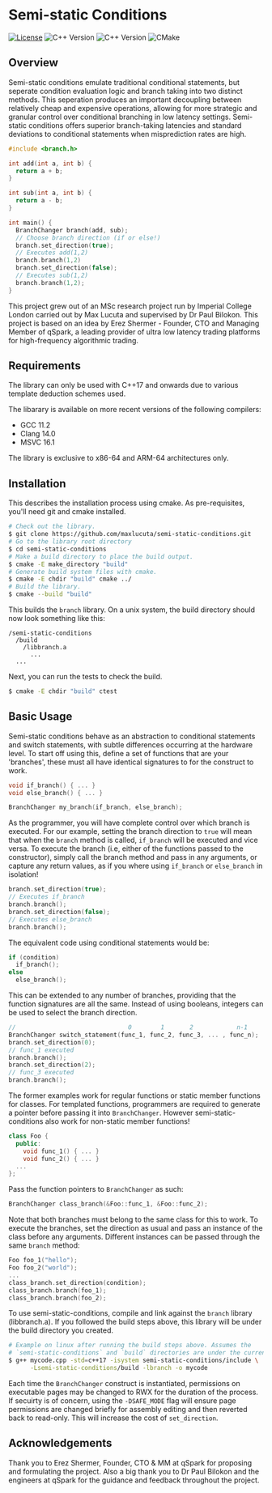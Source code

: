 # Semi-static Conditions

[![License](https://img.shields.io/badge/license-MIT-blue.svg)](https://github.com/maxlucuta/semi-static-conditions/blob/main/LICENSE)
![C++ Version](https://img.shields.io/badge/C%2B%2B-20-blue.svg)
![C++ Version](https://img.shields.io/badge/C%2B%2B-17-blue.svg)
![CMake](https://img.shields.io/badge/built%20with-CMake-orange.svg)

## Overview

Semi-static conditions emulate traditional conditional statements, but seperate condition evaluation logic and branch taking into two distinct methods. This seperation produces an important decoupling between
relatively cheap and expensive operations,  allowing for more strategic and granular control over conditional branching in low latency settings. Semi-static conditions offers superior branch-taking latencies
and standard deviations to conditional statements when misprediction rates are high. 

```c++
#include <branch.h>

int add(int a, int b) {
  return a + b;
}

int sub(int a, int b) {
  return a - b;
}

int main() {
  BranchChanger branch(add, sub);
  // Choose branch direction (if or else!)
  branch.set_direction(true);
  // Executes add(1,2) 
  branch.branch(1,2)
  branch.set_direction(false);
  // Executes sub(1,2)
  branch.branch(1,2);
}
```
This project grew out of an MSc research project run by Imperial College London carried out by Max Lucuta and supervised by Dr Paul Bilokon. 
This project is based on an idea by Erez Shermer - Founder, CTO and Managing Member of qSpark, a leading provider of ultra low latency trading platforms for high-frequency algorithmic trading.

## Requirements

The library can only be used with C++17 and onwards due to various template deduction schemes used.

The libarary is available on more recent versions of the following compilers:

* GCC 11.2
* Clang 14.0
* MSVC 16.1

The library is exclusive to x86-64 and ARM-64 architectures only.

## Installation

This describes the installation process using cmake. As pre-requisites, you'll need git and cmake installed.

```bash
# Check out the library.
$ git clone https://github.com/maxlucuta/semi-static-conditions.git
# Go to the library root directory
$ cd semi-static-conditions
# Make a build directory to place the build output.
$ cmake -E make_directory "build"
# Generate build system files with cmake.
$ cmake -E chdir "build" cmake ../
# Build the library.
$ cmake --build "build"
```
This builds the `branch` library. On a unix system, the build directory should now look something like this:

```
/semi-static-conditions
  /build
    /libbranch.a
      ...
  ...
```

Next, you can run the tests to check the build.
```bash
$ cmake -E chdir "build" ctest
```


## Basic Usage

Semi-static conditions behave as an abstraction to conditional statements and switch statements, with subtle differences occurring at the hardware level.
To start off using this, define a set of functions that are your 'branches', these must all have identical signatures to for the construct to work.

```c++
void if_branch() { ... }
void else_branch() { ... }

BranchChanger my_branch(if_branch, else_branch);
```

As the programmer, you will have complete control over which branch is executed. For our example, setting the branch direction to `true` will mean that 
when the `branch` method is called, `if_branch` will be executed and vice versa. To execute the branch (i.e, either of the functions passed to the constructor),
simply call the branch method and pass in any arguments, or capture any return values, as if you where using  `if_branch` or  `else_branch` in isolation!

```c++
branch.set_direction(true);
// Executes if_branch
branch.branch();
branch.set_direction(false);
// Executes else_branch
branch.branch();
```
The equivalent code using conditional statements would be:

```c++
if (condition)
  if_branch();
else
  else_branch();
```
This can be extended to any number of branches, providing that the function signatures are all the same. Instead of using booleans, integers can be used to select
the branch direction.

```c++
//                               0        1       2            n-1
BranchChanger switch_statement(func_1, func_2, func_3, ... , func_n);
branch.set_direction(0);
// func_1 executed
branch.branch();
branch.set_direction(2);
// func_3 executed
branch.branch();
```
The former examples work for regular functions or static member functions for classes. For templated functions, programmers are required to generate a pointer
before passing it into `BranchChanger`. However semi-static-conditions also work for non-static member functions!

```c++
class Foo {
  public:
    void func_1() { ... }
    void func_2() { ... }
  ...
};
```
Pass the function pointers to `BranchChanger` as such:

```c++
BranchChanger class_branch(&Foo::func_1, &Foo::func_2);
```
Note that both branches must belong to the same class for this to work. To execute the branches, set the direction as usual and pass an instance of the class before any
arguments. Different instances can be passed through the same `branch` method:

```c++
Foo foo_1("hello");
Foo foo_2("world");
...
class_branch.set_direction(condition);
class_branch.branch(foo_1);
class_branch.branch(foo_2);
```
To use semi-static-conditions, compile and link against the `branch` library (libbranch.a). If you followed the build steps above, this library will 
be under the build directory you created.

```bash
# Example on linux after running the build steps above. Assumes the
# `semi-static-conditions` and `build` directories are under the current directory.
$ g++ mycode.cpp -std=c++17 -isystem semi-static-conditions/include \
      -Lsemi-static-conditions/build -lbranch -o mycode
```

Each time the `BranchChanger` construct is instantiated, permissions on executable pages may be changed to RWX for the duration of the process. If secuirty is of concern, using the `-DSAFE_MODE` flag will ensure page permissions are changed briefly for assembly editing and then reverted back to read-only. This will increase the cost of `set_direction`.

## Acknowledgements

Thank you to Erez Shermer, Founder, CTO \& MM at qSpark for proposing and formulating the project. Also a big thank you to Dr Paul Bilokon and the engineers at qSpark for the guidance and feedback throughout the project.
